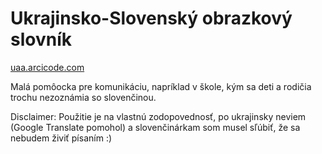 # Ukrajinsko-Slovenský obrazkový slovník

[uaa.arcicode.com](uaa.arcicode.com)

Malá pomôocka pre komunikáciu, napríklad v škole, kým sa deti a rodičia trochu nezoznámia so slovenčinou.

Disclaimer: Použitie je na vlastnú zodopovednosť, po ukrajinsky neviem (Google Translate pomohol) a slovenčinárkam som musel sľúbiť, že sa nebudem živiť písaním :)
